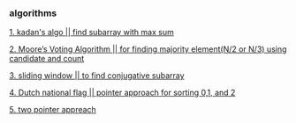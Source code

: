 ### algorithms

[1. kadan's algo || find subarray with max sum ]()

[2. Moore’s Voting Algorithm || for finding majority element(N/2 or N/3) using candidate and count ]()

[3. sliding window || to find conjugative subarray]()

[4. Dutch national flag || pointer approach for sorting 0,1, and 2]()

[5. two pointer appreach]()


